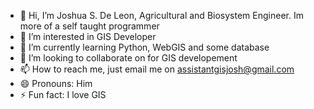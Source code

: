 - 👋 Hi, I’m Joshua S. De Leon, Agricultural and Biosystem Engineer. Im more of a self taught programmer
- 👀 I’m interested in GIS Developer
- 🌱 I’m currently learning Python, WebGIS and some database
- 💞️ I’m looking to collaborate on for GIS developement
- 📫 How to reach me, just email me on assistantgisjosh@gmail.com
- 😄 Pronouns: Him
- ⚡ Fun fact: I love GIS

<!---
joshdels/joshdels is a ✨ special ✨ repository because its `README.md` (this file) appears on your GitHub profile.
You can click the Preview link to take a look at your changes.
--->
